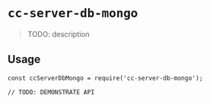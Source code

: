 # `cc-server-db-mongo`

> TODO: description

## Usage

```
const ccServerDbMongo = require('cc-server-db-mongo');

// TODO: DEMONSTRATE API
```
